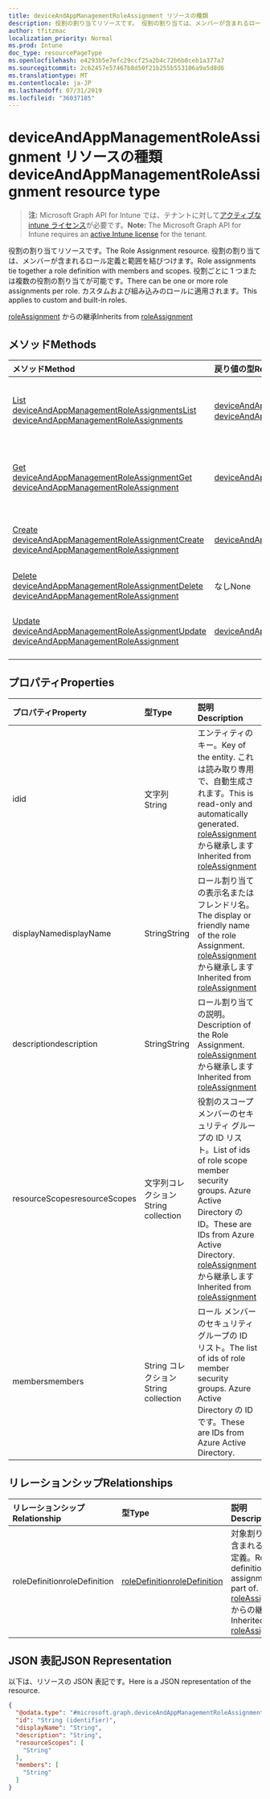 ```yaml
---
title: deviceAndAppManagementRoleAssignment リソースの種類
description: 役割の割り当てリソースです。 役割の割り当ては、メンバーが含まれるロール定義と範囲を結びつけます。 役割ごとに 1 つまたは複数の役割の割り当てが可能です。 カスタムおよび組み込みの役割に適用されます。
author: tfitzmac
localization_priority: Normal
ms.prod: Intune
doc_type: resourcePageType
ms.openlocfilehash: e4293b5e7efc29ccf25a2b4c72b6b8ceb1a377a7
ms.sourcegitcommit: 2c62457e57467b8d50f21b255b553106a9a5d8d6
ms.translationtype: MT
ms.contentlocale: ja-JP
ms.lasthandoff: 07/31/2019
ms.locfileid: "36037185"
---
```

# <a name="deviceandappmanagementroleassignment-resource-type"></a><span data-ttu-id="62265-106">deviceAndAppManagementRoleAssignment リソースの種類</span><span class="sxs-lookup"><span data-stu-id="62265-106">deviceAndAppManagementRoleAssignment resource type</span></span>

> <span data-ttu-id="62265-107">**注:** Microsoft Graph API for Intune では、テナントに対して[アクティブな intune ライセンス](https://go.microsoft.com/fwlink/?linkid=839381)が必要です。</span><span class="sxs-lookup"><span data-stu-id="62265-107">**Note:** The Microsoft Graph API for Intune requires an [active Intune license](https://go.microsoft.com/fwlink/?linkid=839381) for the tenant.</span></span>

<span data-ttu-id="62265-108">役割の割り当てリソースです。</span><span class="sxs-lookup"><span data-stu-id="62265-108">The Role Assignment resource.</span></span> <span data-ttu-id="62265-109">役割の割り当ては、メンバーが含まれるロール定義と範囲を結びつけます。</span><span class="sxs-lookup"><span data-stu-id="62265-109">Role assignments tie together a role definition with members and scopes.</span></span> <span data-ttu-id="62265-110">役割ごとに 1 つまたは複数の役割の割り当てが可能です。</span><span class="sxs-lookup"><span data-stu-id="62265-110">There can be one or more role assignments per role.</span></span> <span data-ttu-id="62265-111">カスタムおよび組み込みのロールに適用されます。</span><span class="sxs-lookup"><span data-stu-id="62265-111">This applies to custom and built-in roles.</span></span>


<span data-ttu-id="62265-112">[roleAssignment](../resources/intune-rbac-roleassignment.md) からの継承</span><span class="sxs-lookup"><span data-stu-id="62265-112">Inherits from [roleAssignment](../resources/intune-rbac-roleassignment.md)</span></span>

## <a name="methods"></a><span data-ttu-id="62265-113">メソッド</span><span class="sxs-lookup"><span data-stu-id="62265-113">Methods</span></span>
|<span data-ttu-id="62265-114">メソッド</span><span class="sxs-lookup"><span data-stu-id="62265-114">Method</span></span>|<span data-ttu-id="62265-115">戻り値の型</span><span class="sxs-lookup"><span data-stu-id="62265-115">Return Type</span></span>|<span data-ttu-id="62265-116">説明</span><span class="sxs-lookup"><span data-stu-id="62265-116">Description</span></span>|
|:---|:---|:---|
|[<span data-ttu-id="62265-117">List deviceAndAppManagementRoleAssignments</span><span class="sxs-lookup"><span data-stu-id="62265-117">List deviceAndAppManagementRoleAssignments</span></span>](../api/intune-rbac-deviceandappmanagementroleassignment-list.md)|<span data-ttu-id="62265-118">[deviceAndAppManagementRoleAssignment](../resources/intune-rbac-deviceandappmanagementroleassignment.md) コレクション</span><span class="sxs-lookup"><span data-stu-id="62265-118">[deviceAndAppManagementRoleAssignment](../resources/intune-rbac-deviceandappmanagementroleassignment.md) collection</span></span>|<span data-ttu-id="62265-119">[deviceAndAppManagementRoleAssignment](../resources/intune-rbac-deviceandappmanagementroleassignment.md) オブジェクトのプロパティとリレーションシップをリストします。</span><span class="sxs-lookup"><span data-stu-id="62265-119">List properties and relationships of the [deviceAndAppManagementRoleAssignment](../resources/intune-rbac-deviceandappmanagementroleassignment.md) objects.</span></span>|
|[<span data-ttu-id="62265-120">Get deviceAndAppManagementRoleAssignment</span><span class="sxs-lookup"><span data-stu-id="62265-120">Get deviceAndAppManagementRoleAssignment</span></span>](../api/intune-rbac-deviceandappmanagementroleassignment-get.md)|[<span data-ttu-id="62265-121">deviceAndAppManagementRoleAssignment</span><span class="sxs-lookup"><span data-stu-id="62265-121">deviceAndAppManagementRoleAssignment</span></span>](../resources/intune-rbac-deviceandappmanagementroleassignment.md)|<span data-ttu-id="62265-122">[deviceAndAppManagementRoleAssignment](../resources/intune-rbac-deviceandappmanagementroleassignment.md) オブジェクトのプロパティとリレーションシップを読み取ります。</span><span class="sxs-lookup"><span data-stu-id="62265-122">Read properties and relationships of the [deviceAndAppManagementRoleAssignment](../resources/intune-rbac-deviceandappmanagementroleassignment.md) object.</span></span>|
|[<span data-ttu-id="62265-123">Create deviceAndAppManagementRoleAssignment</span><span class="sxs-lookup"><span data-stu-id="62265-123">Create deviceAndAppManagementRoleAssignment</span></span>](../api/intune-rbac-deviceandappmanagementroleassignment-create.md)|[<span data-ttu-id="62265-124">deviceAndAppManagementRoleAssignment</span><span class="sxs-lookup"><span data-stu-id="62265-124">deviceAndAppManagementRoleAssignment</span></span>](../resources/intune-rbac-deviceandappmanagementroleassignment.md)|<span data-ttu-id="62265-125">新しい [deviceAndAppManagementRoleAssignment](../resources/intune-rbac-deviceandappmanagementroleassignment.md) オブジェクトを作成します。</span><span class="sxs-lookup"><span data-stu-id="62265-125">Create a new [deviceAndAppManagementRoleAssignment](../resources/intune-rbac-deviceandappmanagementroleassignment.md) object.</span></span>|
|[<span data-ttu-id="62265-126">Delete deviceAndAppManagementRoleAssignment</span><span class="sxs-lookup"><span data-stu-id="62265-126">Delete deviceAndAppManagementRoleAssignment</span></span>](../api/intune-rbac-deviceandappmanagementroleassignment-delete.md)|<span data-ttu-id="62265-127">なし</span><span class="sxs-lookup"><span data-stu-id="62265-127">None</span></span>|<span data-ttu-id="62265-128">[deviceAndAppManagementRoleAssignment](../resources/intune-rbac-deviceandappmanagementroleassignment.md) を削除します。</span><span class="sxs-lookup"><span data-stu-id="62265-128">Deletes a [deviceAndAppManagementRoleAssignment](../resources/intune-rbac-deviceandappmanagementroleassignment.md).</span></span>|
|[<span data-ttu-id="62265-129">Update deviceAndAppManagementRoleAssignment</span><span class="sxs-lookup"><span data-stu-id="62265-129">Update deviceAndAppManagementRoleAssignment</span></span>](../api/intune-rbac-deviceandappmanagementroleassignment-update.md)|[<span data-ttu-id="62265-130">deviceAndAppManagementRoleAssignment</span><span class="sxs-lookup"><span data-stu-id="62265-130">deviceAndAppManagementRoleAssignment</span></span>](../resources/intune-rbac-deviceandappmanagementroleassignment.md)|<span data-ttu-id="62265-131">[deviceAndAppManagementRoleAssignment](../resources/intune-rbac-deviceandappmanagementroleassignment.md) オブジェクトのプロパティを更新します。</span><span class="sxs-lookup"><span data-stu-id="62265-131">Update the properties of a [deviceAndAppManagementRoleAssignment](../resources/intune-rbac-deviceandappmanagementroleassignment.md) object.</span></span>|

## <a name="properties"></a><span data-ttu-id="62265-132">プロパティ</span><span class="sxs-lookup"><span data-stu-id="62265-132">Properties</span></span>
|<span data-ttu-id="62265-133">プロパティ</span><span class="sxs-lookup"><span data-stu-id="62265-133">Property</span></span>|<span data-ttu-id="62265-134">型</span><span class="sxs-lookup"><span data-stu-id="62265-134">Type</span></span>|<span data-ttu-id="62265-135">説明</span><span class="sxs-lookup"><span data-stu-id="62265-135">Description</span></span>|
|:---|:---|:---|
|<span data-ttu-id="62265-136">id</span><span class="sxs-lookup"><span data-stu-id="62265-136">id</span></span>|<span data-ttu-id="62265-137">文字列</span><span class="sxs-lookup"><span data-stu-id="62265-137">String</span></span>|<span data-ttu-id="62265-138">エンティティのキー。</span><span class="sxs-lookup"><span data-stu-id="62265-138">Key of the entity.</span></span> <span data-ttu-id="62265-139">これは読み取り専用で、自動生成されます。</span><span class="sxs-lookup"><span data-stu-id="62265-139">This is read-only and automatically generated.</span></span> <span data-ttu-id="62265-140">[roleAssignment](../resources/intune-rbac-roleassignment.md) から継承します</span><span class="sxs-lookup"><span data-stu-id="62265-140">Inherited from [roleAssignment](../resources/intune-rbac-roleassignment.md)</span></span>|
|<span data-ttu-id="62265-141">displayName</span><span class="sxs-lookup"><span data-stu-id="62265-141">displayName</span></span>|<span data-ttu-id="62265-142">String</span><span class="sxs-lookup"><span data-stu-id="62265-142">String</span></span>|<span data-ttu-id="62265-143">ロール割り当ての表示名またはフレンドリ名。</span><span class="sxs-lookup"><span data-stu-id="62265-143">The display or friendly name of the role Assignment.</span></span> <span data-ttu-id="62265-144">[roleAssignment](../resources/intune-rbac-roleassignment.md) から継承します</span><span class="sxs-lookup"><span data-stu-id="62265-144">Inherited from [roleAssignment](../resources/intune-rbac-roleassignment.md)</span></span>|
|<span data-ttu-id="62265-145">description</span><span class="sxs-lookup"><span data-stu-id="62265-145">description</span></span>|<span data-ttu-id="62265-146">String</span><span class="sxs-lookup"><span data-stu-id="62265-146">String</span></span>|<span data-ttu-id="62265-147">ロール割り当ての説明。</span><span class="sxs-lookup"><span data-stu-id="62265-147">Description of the Role Assignment.</span></span> <span data-ttu-id="62265-148">[roleAssignment](../resources/intune-rbac-roleassignment.md) から継承します</span><span class="sxs-lookup"><span data-stu-id="62265-148">Inherited from [roleAssignment](../resources/intune-rbac-roleassignment.md)</span></span>|
|<span data-ttu-id="62265-149">resourceScopes</span><span class="sxs-lookup"><span data-stu-id="62265-149">resourceScopes</span></span>|<span data-ttu-id="62265-150">文字列コレクション</span><span class="sxs-lookup"><span data-stu-id="62265-150">String collection</span></span>|<span data-ttu-id="62265-151">役割のスコープ メンバーのセキュリティ グループの ID リスト。</span><span class="sxs-lookup"><span data-stu-id="62265-151">List of ids of role scope member security groups.</span></span>  <span data-ttu-id="62265-152">Azure Active Directory の ID。</span><span class="sxs-lookup"><span data-stu-id="62265-152">These are IDs from Azure Active Directory.</span></span> <span data-ttu-id="62265-153">[roleAssignment](../resources/intune-rbac-roleassignment.md) から継承します</span><span class="sxs-lookup"><span data-stu-id="62265-153">Inherited from [roleAssignment](../resources/intune-rbac-roleassignment.md)</span></span>|
|<span data-ttu-id="62265-154">members</span><span class="sxs-lookup"><span data-stu-id="62265-154">members</span></span>|<span data-ttu-id="62265-155">String コレクション</span><span class="sxs-lookup"><span data-stu-id="62265-155">String collection</span></span>|<span data-ttu-id="62265-156">ロール メンバーのセキュリティ グループの ID リスト。</span><span class="sxs-lookup"><span data-stu-id="62265-156">The list of ids of role member security groups.</span></span> <span data-ttu-id="62265-157">Azure Active Directory の ID です。</span><span class="sxs-lookup"><span data-stu-id="62265-157">These are IDs from Azure Active Directory.</span></span>|

## <a name="relationships"></a><span data-ttu-id="62265-158">リレーションシップ</span><span class="sxs-lookup"><span data-stu-id="62265-158">Relationships</span></span>
|<span data-ttu-id="62265-159">リレーションシップ</span><span class="sxs-lookup"><span data-stu-id="62265-159">Relationship</span></span>|<span data-ttu-id="62265-160">型</span><span class="sxs-lookup"><span data-stu-id="62265-160">Type</span></span>|<span data-ttu-id="62265-161">説明</span><span class="sxs-lookup"><span data-stu-id="62265-161">Description</span></span>|
|:---|:---|:---|
|<span data-ttu-id="62265-162">roleDefinition</span><span class="sxs-lookup"><span data-stu-id="62265-162">roleDefinition</span></span>|[<span data-ttu-id="62265-163">roleDefinition</span><span class="sxs-lookup"><span data-stu-id="62265-163">roleDefinition</span></span>](../resources/intune-rbac-roledefinition.md)|<span data-ttu-id="62265-164">対象割り当てが含まれるロール定義。</span><span class="sxs-lookup"><span data-stu-id="62265-164">Role definition this assignment is part of.</span></span> <span data-ttu-id="62265-165">[roleAssignment](../resources/intune-rbac-roleassignment.md) からの継承</span><span class="sxs-lookup"><span data-stu-id="62265-165">Inherited from [roleAssignment](../resources/intune-rbac-roleassignment.md)</span></span>|

## <a name="json-representation"></a><span data-ttu-id="62265-166">JSON 表記</span><span class="sxs-lookup"><span data-stu-id="62265-166">JSON Representation</span></span>
<span data-ttu-id="62265-167">以下は、リソースの JSON 表記です。</span><span class="sxs-lookup"><span data-stu-id="62265-167">Here is a JSON representation of the resource.</span></span>
<!-- {
  "blockType": "resource",
  "keyProperty": "id",
  "@odata.type": "microsoft.graph.deviceAndAppManagementRoleAssignment"
}
-->
``` json
{
  "@odata.type": "#microsoft.graph.deviceAndAppManagementRoleAssignment",
  "id": "String (identifier)",
  "displayName": "String",
  "description": "String",
  "resourceScopes": [
    "String"
  ],
  "members": [
    "String"
  ]
}
```



